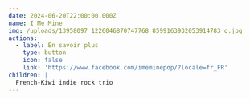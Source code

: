 ```yaml
---
date: 2024-06-20T22:00:00.000Z
name: I Me Mine
img: /uploads/13958097_1226046870747768_8599163932053914783_o.jpg
actions:
  - label: En savoir plus
    type: button
    icon: false
    link: 'https://www.facebook.com/imeminepop/?locale=fr_FR'
children: |
  French-Kiwi indie rock trio
---
```


